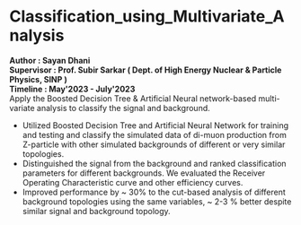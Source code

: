 # Classification_using_Multivariate_Analysis
**Author : Sayan Dhani**<br/>
**Supervisor : Prof. Subir Sarkar ( Dept. of High Energy Nuclear & Particle Physics, SINP )**<br/>
**Timeline : May'2023 - July'2023**<br/>
Apply the Boosted Decision Tree & Artificial Neural network-based multi-variate analysis to classify the signal and background. 

- Utilized Boosted Decision Tree and Artificial Neural Network for training and testing and classify the simulated data of di-muon production from Z-particle with other simulated backgrounds of different or very similar topologies.
- Distinguished the signal from the background and ranked classification parameters for different backgrounds. We evaluated the Receiver Operating Characteristic curve and other efficiency curves.
- Improved performance by ~ 30% to the cut-based analysis of different background topologies using the same variables, ~ 2-3 % better despite similar signal and background topology.
